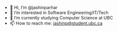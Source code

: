 - 👋 Hi, I’m @jashinparhar
- 👀 I’m interested in Software Engineering/IT/Tech
- 🌱 I’m currently studying Computer Science at UBC
- 📫 How to reach me: jashinp@student.ubc.ca

